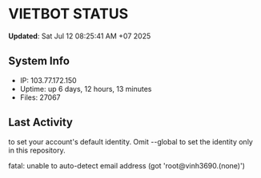 # VIETBOT STATUS
**Updated**: Sat Jul 12 08:25:41 AM +07 2025

## System Info
- IP: 103.77.172.150
- Uptime: up 6 days, 12 hours, 13 minutes
- Files: 27067

## Last Activity

to set your account's default identity.
Omit --global to set the identity only in this repository.

fatal: unable to auto-detect email address (got 'root@vinh3690.(none)')
